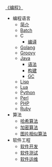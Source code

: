 [《编程》](index.md)

- 编程语言
  - [简介](language/简介.md)
  - [Batch](language/Batch.md)
  - C
    - [编译](language/C/编译.md)
  - [Golang](language/Golang.md)
  - [Groovy](language/Groovy.md)
  - [Java](language/Java/Java.md)
    - [语法](language/Java/语法.md)
    - [构建](language/Java/构建.md)
    - [GC](language/Java/GC.md)
  - [Lisp](language/Lisp.md)
  - [Lua](language/Lua.md)
  - [Python](/Python/)
  - [Perl](language/Perl.md)
  - [PHP](language/PHP.md)
  - [Ruby](language/Ruby.md)
- 算法
  - [哈希算法](algorithm/哈希算法.md)
  - [加密算法](algorithm/加密算法.md)
  - [图片相似算法](algorithm/图片相似算法.md)
- 软件工程
  - [软件开发](software/软件开发.md)
  - [软件测试](software/软件测试.md)
  - [软件运维](software/软件运维.md)

